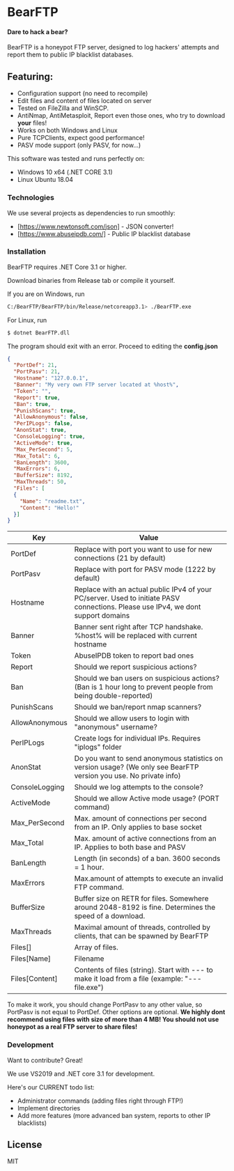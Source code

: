 # BearFTP
#### Dare to hack a bear?

BearFTP is a honeypot FTP server, designed to log hackers' attempts and report them to public IP blacklist databases.

## Featuring:

  - Configuration support (no need to recompile)
  - Edit files and content of files located on server
  - Tested on FileZilla and WinSCP.
  - AntiNmap, AntiMetasploit, Report even those ones, who try to download **your** files!
  - Works on both Windows and Linux
  - Pure TCPClients, expect good performance!
  - PASV mode support (only PASV, for now...)


This software was tested and runs perfectly on:
  - Windows 10 x64 (.NET CORE 3.1)
  - Linux Ubuntu 18.04

### Technologies

We use several projects as dependencies to run smoothly:

* [https://www.newtonsoft.com/json] - JSON converter!
* [https://www.abuseipdb.com/] - Public IP blacklist database

### Installation

BearFTP requires .NET Core 3.1 or higher.

Download binaries from Release tab or compile it yourself.

If you are on Windows, run
```sh
C:/BearFTP/BearFTP/bin/Release/netcoreapp3.1> ./BearFTP.exe
```
For Linux, run
```sh
$ dotnet BearFTP.dll
```
The program should exit with an error. Proceed to editing the **config.json**
```json
{
  "PortDef": 21,
  "PortPasv": 21,
  "Hostname": "127.0.0.1",
  "Banner": "My very own FTP server located at %host%",
  "Token": "",
  "Report": true,
  "Ban": true,
  "PunishScans": true,
  "AllowAnonymous": false,
  "PerIPLogs": false,
  "AnonStat": true,
  "ConsoleLogging": true,
  "ActiveMode": true,
  "Max_PerSecond": 5,
  "Max_Total": 6,
  "BanLength": 3600,
  "MaxErrors": 6,
  "BufferSize": 8192,
  "MaxThreads": 50,
  "Files": [
  {
    "Name": "readme.txt",
    "Content": "Hello!"
  }]
}
```
| Key | Value |
| ------ | ------ |
| PortDef | Replace with port you want to use for new connections (21 by default) |
| PortPasv | Replace with port for PASV mode (1222 by default) |
| Hostname | Replace with an actual public IPv4 of your PC/server. Used to initiate PASV connections. Please use IPv4, we dont support domains |
| Banner | Banner sent right after TCP handshake. %host% will be replaced with current hostname |
| Token | AbuseIPDB token to report bad ones |
| Report | Should we report suspicious actions? |
| Ban | Should we ban users on suspicious actions? (Ban is 1 hour long to prevent people from being double-reported) |
| PunishScans | Should we ban/report nmap scanners? |
| AllowAnonymous | Should we allow users to login with "anonymous" username? |
| PerIPLogs | Create logs for individual IPs. Requires "iplogs" folder |
| AnonStat | Do you want to send anonymous statistics on version usage? (We only see BearFTP version you use. No private info) |
| ConsoleLogging | Should we log attempts to the console? |
| ActiveMode | Should we allow Active mode usage? (PORT command) |
| Max_PerSecond | Max. amount of connections per second from an IP. Only applies to base socket |
| Max_Total | Max. amount of active connections from an IP. Applies to both base and PASV |
| BanLength | Length (in seconds) of a ban. 3600 seconds = 1 hour. |
| MaxErrors | Max.amount of attempts to execute an invalid FTP command. |
| BufferSize | Buffer size on RETR for files. Somewhere around 2048-8192 is fine. Determines the speed of a download. |
| MaxThreads | Maximal amount of threads, controlled by clients, that can be spawned by BearFTP |
| Files[] | Array of files. |
| Files[Name] | Filename |
| Files[Content] | Contents of files (string). Start with --- to make it load from a file (example: "---file.exe") |

To make it work, you should change PortPasv to any other value, so PortPasv is not equal to PortDef. Other options are optional.
**We highly dont recommend using files with size of more than 4 MB! You should not use honeypot as a real FTP server to share files!**

### Development

Want to contribute? Great!

We use VS2019 and .NET core 3.1 for development.

Here's our CURRENT todo list:
- Administrator commands (adding files right through FTP!)
- Implement directories
- Add more features (more advanced ban system, reports to other IP blacklists)


License
----

MIT